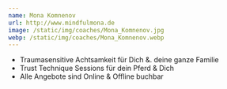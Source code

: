 ```yaml
---
name: Mona Komnenov
url: http://www.mindfulmona.de
image: /static/img/coaches/Mona_Komnenov.jpg
webp: /static/img/coaches/Mona_Komnenov.webp
---
```


<ul><li>Traumasensitive Achtsamkeit für Dich &amp;. deine ganze Familie</li><li>Trust Technique Sessions für dein Pferd &amp; Dich</li><li>Alle Angebote sind Online &amp; Offline buchbar</li></ul>